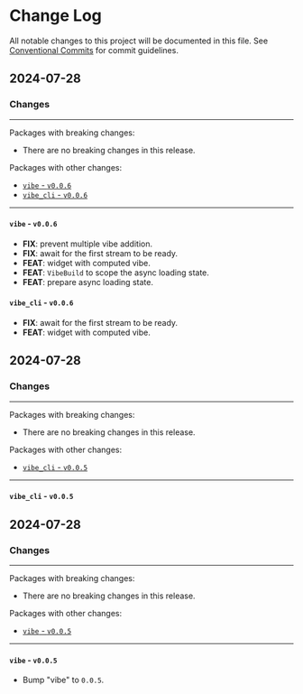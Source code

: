 # Change Log

All notable changes to this project will be documented in this file.
See [Conventional Commits](https://conventionalcommits.org) for commit guidelines.

## 2024-07-28

### Changes

---

Packages with breaking changes:

 - There are no breaking changes in this release.

Packages with other changes:

 - [`vibe` - `v0.0.6`](#vibe---v006)
 - [`vibe_cli` - `v0.0.6`](#vibe_cli---v006)

---

#### `vibe` - `v0.0.6`

 - **FIX**: prevent multiple vibe addition.
 - **FIX**: await for the first stream to be ready.
 - **FEAT**: widget with computed vibe.
 - **FEAT**: `VibeBuild` to scope the async loading state.
 - **FEAT**: prepare async loading state.

#### `vibe_cli` - `v0.0.6`

 - **FIX**: await for the first stream to be ready.
 - **FEAT**: widget with computed vibe.


## 2024-07-28

### Changes

---

Packages with breaking changes:

 - There are no breaking changes in this release.

Packages with other changes:

 - [`vibe_cli` - `v0.0.5`](#vibe_cli---v005)

---

#### `vibe_cli` - `v0.0.5`


## 2024-07-28

### Changes

---

Packages with breaking changes:

 - There are no breaking changes in this release.

Packages with other changes:

 - [`vibe` - `v0.0.5`](#vibe---v005)

---

#### `vibe` - `v0.0.5`

 - Bump "vibe" to `0.0.5`.

